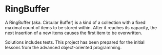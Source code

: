 # RingBuffer

A RingBuffer (aka. Circular Buffer) is a kind of a collection with a fixed maximal count of items to be stored within. After it reaches its capacity, the next insertion of a new items causes the first item to be overwritten.

Solutions includes tests.
This project has been prepared for the initial lessons from the advanced object-oriented programming.
